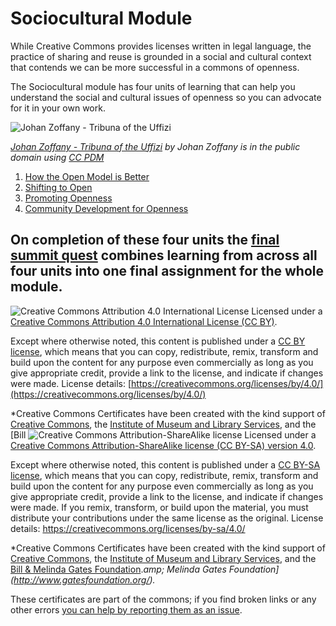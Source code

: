 # Sociocultural Module

While Creative Commons provides licenses written in legal language, the practice of sharing and reuse is grounded in a social and cultural context that contends we can be more successful in a commons of openness.

The Sociocultural module has four units of learning that can help you understand the social and cultural issues of openness so you can advocate for it in your own work.

![Johan Zoffany - Tribuna of the Uffizi](https://github.com/creativecommons/cc-cert-core/blob/master/images/sociocultural/tribuna-uffizi.jpg "Johan Zoffany - Tribuna of the Uffizi")

*[Johan Zoffany - Tribuna of the Uffizi](https://en.wikipedia.org/wiki/File:Johan_Zoffany_-_Tribuna_of_the_Uffizi_-_Google_Art_Project.jpg) by Johan Zoffany is in the public domain using [CC PDM](https://creativecommons.org/publicdomain/mark/1.0/deed.en)*


1. [How the Open Model is Better](open-better.md)
2. [Shifting to Open](shift-open.md)
3. [Promoting Openness](promoting-open.md)
4. [Community Development for Openness](community-development.md)

On completion of these four units the [final summit quest](sociocultural-summit-quest.md) combines learning from across all four units into one final assignment for the whole module.
----

![Creative Commons Attribution 4.0 International License](https://github.com/creativecommons/cc-cert-core/blob/master/images/cc-by-88x31.png "CC BY")
Licensed under a [Creative Commons Attribution 4.0 International License (CC BY)](https://creativecommons.org/licenses/by/4.0/).

Except where otherwise noted, this content is published under a [CC BY license](https://creativecommons.org/licenses/by/4.0/), which means that you can copy, redistribute, remix, transform and build upon the content for any purpose even commercially as long as you give appropriate credit, provide a link to the license, and indicate if changes were made. License details: [https://creativecommons.org/licenses/by/4.0/](https://creativecommons.org/licenses/by/4.0/)

*Creative Commons Certificates have been created with the kind support of [Creative Commons](http://creativecommons.org/), the [Institute of Museum and Library Services](https://www.imls.gov/), and the [Bill ![Creative Commons Attribution-ShareAlike license](https://github.com/creativecommons/cc-cert-edu/blob/master/images/cc-by-sa-88x31.png "CC BY-SA")
Licensed under a [Creative Commons Attribution-ShareAlike license (CC BY-SA) version 4.0](https://creativecommons.org/licenses/by-sa/4.0/).

Except where otherwise noted, this content is published under a [CC BY-SA license](https://creativecommons.org/licenses/by-sa/4.0/), which means that you can copy, redistribute, remix, transform and build upon the content for any purpose even commercially as long as you give appropriate credit, provide a link to the license, and indicate if changes were made. If you remix, transform, or build upon the material, you must distribute your contributions under the same license as the original.
License details: https://creativecommons.org/licenses/by-sa/4.0/

*Creative Commons Certificates have been created with the kind support of [Creative Commons](http://creativecommons.org/), the [Institute of Museum and Library Services](https://www.imls.gov/), and the [Bill &amp; Melinda Gates Foundation](http://www.gatesfoundation.org/).*amp; Melinda Gates Foundation](http://www.gatesfoundation.org/).*

These certificates are part of the commons; if you find broken links or any other errors  [you can help by reporting them as an issue](https://github.com/creativecommons/cc-cert-edu/issues).
